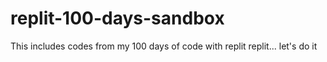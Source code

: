 # replit-100-days-sandbox
This includes codes from my 100 days of code with replit
replit... let's do it
